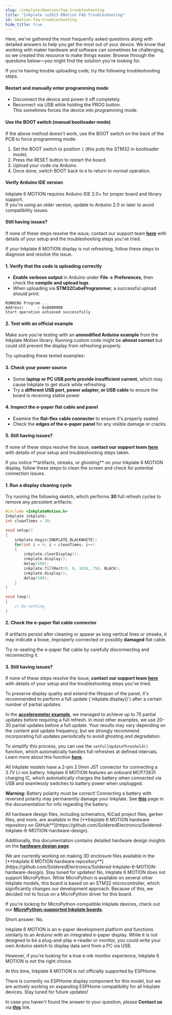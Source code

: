 ```yaml
---
slug: /inkplate/6motion/faq-troubleshooting
title: "Inkplate \u2013 6Motion FAQ Troubleshooting"
id: 6motion-faq-troubleshooting
hide_title: true
---
```

<SectionTitle title="FAQ and troublesohoting" backgroundImage="/img/faq.webp" />

Here, we've gathered the most frequently asked questions along with detailed answers to help you get the most out of your device. We know that working with maker hardware and software can sometimes be challenging, so we created this resource to make things easier. Browse through the questions below—you might find the solution you're looking for.

<ExpandableSection title="I can't upload code to Inkplate 6 MOTION">
If you're having trouble uploading code, try the following troubleshooting steps.

#### Restart and manually enter programming mode
- Disconnect the device and power it off completely.
- Reconnect via USB while holding the PROG button.  
  This sometimes forces the device into programming mode.

#### Use the BOOT switch (manual bootloader mode)
If the above method doesn't work, use the BOOT switch on the back of the PCB to force programming mode:

1. Set the BOOT switch to position `1` (this puts the STM32 in bootloader mode).  
2. Press the RESET button to restart the board.  
3. Upload your code via Arduino.  
4. Once done, switch BOOT back to `0` to return to normal operation.

#### Verify Arduino IDE version
Inkplate 6 MOTION requires Arduino IDE 2.0+ for proper board and library support.  
If you're using an older version, update to Arduino 2.0 or later to avoid compatibility issues.

#### Still having issues?
If none of these steps resolve the issue, contact our support team [**here**](https://soldered.com/contact/) with details of your setup and the troubleshooting steps you've tried.
</ExpandableSection>



<ExpandableSection title="My display won't refresh, what am I doing wrong?">
If your Inkplate 6 MOTION display is not refreshing, follow these steps to diagnose and resolve the issue.

#### 1. Verify that the code is uploading correctly
- **Enable verbose output** in Arduino under **File → Preferences**, then check the **compile and upload logs**.
- When uploading via **STM32CubeProgrammer**, a successful upload should print:

```
RUNNING Program ... 
Address:      : 0x8000000
Start operation achieved successfully
```

#### 2. Test with an official example
Make sure you're testing with an **unmodified Arduino example** from the Inkplate Motion library. Running custom code might be **almost correct** but could still prevent the display from refreshing properly.

Try uploading these tested examples:

<QuickLink 
  title="Inkplate_6_Motion_Simple_BW" 
  description="Example on how to draw simple graphics in black and white mode"
  url="https://github.com/SolderedElectronics/Inkplate_Motion_Arduino_Library/blob/main/examples/Inkplate6Motion/Basic/Inkplate_6_Motion_Simple_BW/Inkplate_6_Motion_Simple_BW.ino" 
/>

<QuickLink 
  title="Inkplate_6_Motion_Simple_Grayscale" 
  description="Example on how to draw simple graphics in grayscale"
  url="https://github.com/SolderedElectronics/Inkplate_Motion_Arduino_Library/blob/main/examples/Inkplate6Motion/Basic/Inkplate_6_Motion_Simple_Grayscale/Inkplate_6_Motion_Simple_Grayscale.ino" 
/>

#### 3. Check your power source
- Some **laptop or PC USB ports provide insufficient current**, which may cause Inkplate to get stuck while refreshing.
- Try a **different USB port, power adapter, or USB cable** to ensure the board is receiving stable power.

#### 4. Inspect the e-paper flat cable and panel
- Examine the **flat-flex cable connector** to ensure it's properly seated.
- Check the **edges of the e-paper panel** for any visible damage or cracks.
<CenteredImage src="/img/inkplate_6_motion/flat_cable.jpg" alt="Inkplate 6 MOTION e-Paper flat cable" caption="E-paper flat cable connector" width="500px"/>

#### 5. Still having issues?
If none of these steps resolve the issue, **contact our support team** [**here**](https://soldered.com/contact/) with details of your setup and troubleshooting steps taken.
</ExpandableSection>

<ExpandableSection title="My display refreshes but has artifacts/streaks">
If you notice **artifacts, streaks, or ghosting** on your Inkplate 6 MOTION display, follow these steps to clean the screen and check for potential connection issues.

#### 1. Run a display cleaning cycle
Try running the following sketch, which performs **30** full refresh cycles to remove any persistent artifacts:

```cpp
#include <InkplateMotion.h>
Inkplate inkplate;
int cleanTimes = 30;

void setup()
{
    inkplate.begin(INKPLATE_BLACKWHITE);
    for(int i = 0; i < cleanTimes; i++)
    {
        inkplate.clearDisplay();
        inkplate.display();
        delay(500);
        inkplate.fillRect(0, 0, 1024, 758, BLACK);
        inkplate.display();
        delay(500);
    }
}

void loop()
{
    // Do nothing
}
```

#### 2. Check the e-paper flat cable connector
If artifacts persist after cleaning or appear as long vertical lines or streaks, it may indicate a loose, improperly connected or possibly **damaged** flat cable.

Try re-seating the e-paper flat cable by carefully disconnecting and reconnecting it.

<CenteredImage src="/img/inkplate_6_motion/flat_cable.jpg" alt="Inkplate 6 MOTION e-Paper flat cable" caption="E-paper flat cable connector" width="500px"/>

#### 3. Still having issues?
If none of these steps resolve the issue, **contact our support team** [**here**](https://soldered.com/contact/) with details of your setup and the troubleshooting steps you've tried.
</ExpandableSection>

<ExpandableSection title="Can I use partial update all the time on Inkplate 6 MOTION?">
To preserve display quality and extend the lifespan of the panel, it's recommended to perform a full update (`inkplate.display()`) after a certain number of partial updates. 

In the [**accelerometer example**](https://github.com/SolderedElectronics/Inkplate_Motion_Arduino_Library/blob/main/examples/Inkplate6Motion/Advanced/Sensors_Other/Inkplate_6_MOTION_Accelerometer_Cube/Inkplate_6_MOTION_Accelerometer_Cube.ino), we managed to achieve up to 75 partial updates before requiring a full refresh. In most other examples, we use 20-30 partial updates before a full update. Your results may vary depending on the content and update frequency, but we strongly recommend incorporating full updates periodically to avoid ghosting and degradation.

To simplify this process, you can use the `setFullUpdateThreshold()` function, which automatically handles full refreshes at defined intervals. Learn more about this function [**here**](/inkplate/6motion/basics/partial-update#partial-update/).
</ExpandableSection>

<ExpandableSection title="How to connect a battery to Inkplate?">
All Inkplate models have a 2-pin 2.0mm JST connector for connecting a 3.7V Li-ion battery. Inkplate 6 MOTION features an onboard MCP73831 charging IC, which automatically charges the battery when connected via USB and seamlessly switches to battery power when unplugged.

<CenteredImage src="/img/inkplate_6_motion/battery_jst_connector.jpg" alt="Inkplate 6 MOTION battery JST connector" caption="JST battery connector" width="500px"/>

<WarningBox>**Warning:** Battery polarity must be correct! Connecting a battery with reversed polarity may permanently damage your Inkplate. See [**this**](/inkplate/6motion/hardware/battery/) page in the documentation for info regarding the battery.</WarningBox>
</ExpandableSection>

<ExpandableSection title="Where can I find hardware files and schematics for Inkplate 6 MOTION?">
All hardware design files, including schematics, KiCad project files, gerber files, and more, are available in the [**Inkplate 6 MOTION hardware repository on GitHub**](https://github.com/SolderedElectronics/Soldered-Inkplate-6-MOTION-hardware-design).

Additionally, this documentation contains detailed hardware design insights on the [**hardware design page**](/inkplate/6motion/hardware/design/).
</ExpandableSection>

<ExpandableSection title="Where can I download the 3D files for the enclosure for Inkplate 6 MOTION?">
We are currently working on making 3D enclosure files available in the [**Inkplate 6 MOTION hardware repository**](https://github.com/SolderedElectronics/Soldered-Inkplate-6-MOTION-hardware-design). Stay tuned for updates!
</ExpandableSection>

<ExpandableSection title="Does Inkplate 6 MOTION support Micropython?">
No, Inkplate 6 MOTION does not support MicroPython. While MicroPython is available on several other Inkplate models, this board is based on an STM32 microcontroller, which significantly changes our development approach. Because of this, we decided not to focus on a MicroPython driver for this board.

If you're looking for MicroPython-compatible Inkplate devices, check out our [**MicroPython-supported Inkplate boards**](https://github.com/SolderedElectronics/Inkplate-micropython).
</ExpandableSection>

<ExpandableSection title="Can I use Inkplate 6 MOTION as an e-reader/monitor?">
Short answer: No.  

Inkplate 6 MOTION is an e-paper development platform and functions similarly to an Arduino with an integrated e-paper display. While it is not designed to be a plug-and-play e-reader or monitor, you could write your own Arduino sketch to display data sent from a PC via USB.

However, if you're looking for a true e-ink monitor experience, Inkplate 6 MOTION is not the right choice.
</ExpandableSection>

<ExpandableSection title="Can I use Inkplate 6 MOTION with ESPHome/Home Assistant?">
At this time, Inkplate 6 MOTION is not officially supported by ESPHome.  

There is currently no ESPHome display component for this model, but we are actively working on expanding ESPHome compatibility for all Inkplate devices. Stay tuned for future updates!
</ExpandableSection>

<InfoBox>In case you haven't found the answer to your question, please **Contact us** via [**this**](https://soldered.com/contact/) link.</InfoBox>
